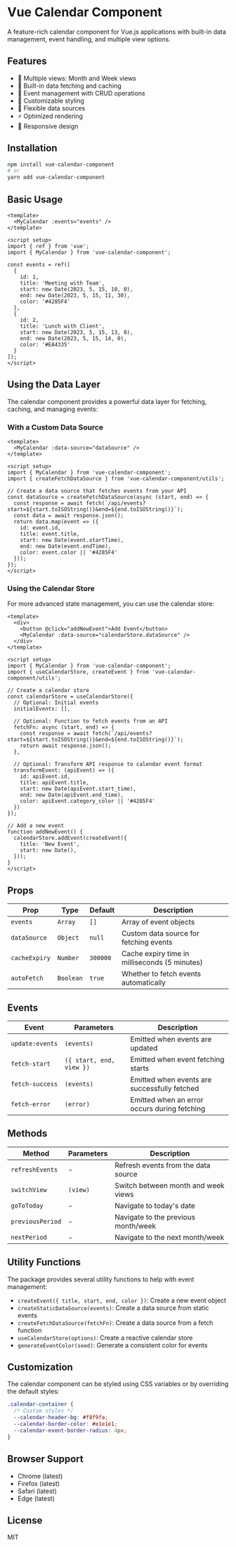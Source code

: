 # Vue Calendar Component

A feature-rich calendar component for Vue.js applications with built-in data management, event handling, and multiple view options.

## Features

- 📅 Multiple views: Month and Week views
- 🔄 Built-in data fetching and caching
- 💾 Event management with CRUD operations
- 🎨 Customizable styling
- 🔌 Flexible data sources
- ⚡ Optimized rendering
- 📱 Responsive design

## Installation

```bash
npm install vue-calendar-component
# or
yarn add vue-calendar-component
```

## Basic Usage

```vue
<template>
  <MyCalendar :events="events" />
</template>

<script setup>
import { ref } from 'vue';
import { MyCalendar } from 'vue-calendar-component';

const events = ref([
  {
    id: 1,
    title: 'Meeting with Team',
    start: new Date(2023, 5, 15, 10, 0),
    end: new Date(2023, 5, 15, 11, 30),
    color: '#4285F4'
  },
  {
    id: 2,
    title: 'Lunch with Client',
    start: new Date(2023, 5, 15, 13, 0),
    end: new Date(2023, 5, 15, 14, 0),
    color: '#EA4335'
  }
]);
</script>
```

## Using the Data Layer

The calendar component provides a powerful data layer for fetching, caching, and managing events:

### With a Custom Data Source

```vue
<template>
  <MyCalendar :data-source="dataSource" />
</template>

<script setup>
import { MyCalendar } from 'vue-calendar-component';
import { createFetchDataSource } from 'vue-calendar-component/utils';

// Create a data source that fetches events from your API
const dataSource = createFetchDataSource(async (start, end) => {
  const response = await fetch(`/api/events?start=${start.toISOString()}&end=${end.toISOString()}`);
  const data = await response.json();
  return data.map(event => ({
    id: event.id,
    title: event.title,
    start: new Date(event.startTime),
    end: new Date(event.endTime),
    color: event.color || '#4285F4'
  }));
});
</script>
```

### Using the Calendar Store

For more advanced state management, you can use the calendar store:

```vue
<template>
  <div>
    <button @click="addNewEvent">Add Event</button>
    <MyCalendar :data-source="calendarStore.dataSource" />
  </div>
</template>

<script setup>
import { MyCalendar } from 'vue-calendar-component';
import { useCalendarStore, createEvent } from 'vue-calendar-component/utils';

// Create a calendar store
const calendarStore = useCalendarStore({
  // Optional: Initial events
  initialEvents: [],
  
  // Optional: Function to fetch events from an API
  fetchFn: async (start, end) => {
    const response = await fetch(`/api/events?start=${start.toISOString()}&end=${end.toISOString()}`);
    return await response.json();
  },
  
  // Optional: Transform API response to calendar event format
  transformEvent: (apiEvent) => ({
    id: apiEvent.id,
    title: apiEvent.title,
    start: new Date(apiEvent.start_time),
    end: new Date(apiEvent.end_time),
    color: apiEvent.category_color || '#4285F4'
  })
});

// Add a new event
function addNewEvent() {
  calendarStore.addEvent(createEvent({
    title: 'New Event',
    start: new Date(),
  }));
}
</script>
```

## Props

| Prop | Type | Default | Description |
|------|------|---------|-------------|
| `events` | `Array` | `[]` | Array of event objects |
| `dataSource` | `Object` | `null` | Custom data source for fetching events |
| `cacheExpiry` | `Number` | `300000` | Cache expiry time in milliseconds (5 minutes) |
| `autoFetch` | `Boolean` | `true` | Whether to fetch events automatically |

## Events

| Event | Parameters | Description |
|-------|------------|-------------|
| `update:events` | `(events)` | Emitted when events are updated |
| `fetch-start` | `({ start, end, view })` | Emitted when event fetching starts |
| `fetch-success` | `(events)` | Emitted when events are successfully fetched |
| `fetch-error` | `(error)` | Emitted when an error occurs during fetching |

## Methods

| Method | Parameters | Description |
|--------|------------|-------------|
| `refreshEvents` | - | Refresh events from the data source |
| `switchView` | `(view)` | Switch between month and week views |
| `goToToday` | - | Navigate to today's date |
| `previousPeriod` | - | Navigate to the previous month/week |
| `nextPeriod` | - | Navigate to the next month/week |

## Utility Functions

The package provides several utility functions to help with event management:

- `createEvent({ title, start, end, color })`: Create a new event object
- `createStaticDataSource(events)`: Create a data source from static events
- `createFetchDataSource(fetchFn)`: Create a data source from a fetch function
- `useCalendarStore(options)`: Create a reactive calendar store
- `generateEventColor(seed)`: Generate a consistent color for events

## Customization

The calendar component can be styled using CSS variables or by overriding the default styles:

```css
.calendar-container {
  /* Custom styles */
  --calendar-header-bg: #f8f9fa;
  --calendar-border-color: #e1e1e1;
  --calendar-event-border-radius: 4px;
}
```

## Browser Support

- Chrome (latest)
- Firefox (latest)
- Safari (latest)
- Edge (latest)

## License

MIT
